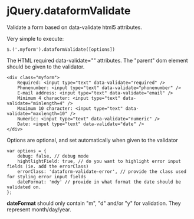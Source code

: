 jQuery.dataformValidate
=======================

Validate a form based on data-validate html5 attributes.

Very simple to execute:

    $.('.myform').dataformValidate([options])
    
The HTML required data-validate="" attributes. The "parent" dom element should be given to the validator.

    <div class="myform">
        Required: <input type="text" data-validate="required" />
        Phonenumber: <input type="text" data-validate="phonenumber" />
        E-mail address: <input type="text" data-validate="email" />
        Minimum 4 character: <input type="text" data-validate="minlength=4" />
        Maximum 10 character: <input type="text" data-validate="maxlength=10" />
        Numeric: <input type="text" data-validate="numeric" />
        Date: <input type="text" data-validate="date" />
    </div>
    
Options are optional, and set automatically when given to the validator

    var options = {
        debug: false, // debug mode
        hightlightField: true, // do you want to highlight error input fields (ie. add the errorClass)
        errorClass: 'dataform-validate-error', // provide the class used for styling error input fields
        dateFormat: 'mdy' // provide in what format the date should be validated on.
    };
    
<b>dateFormat</b> should only contain "m", "d" and/or "y" for validation. They represent month/day/year.